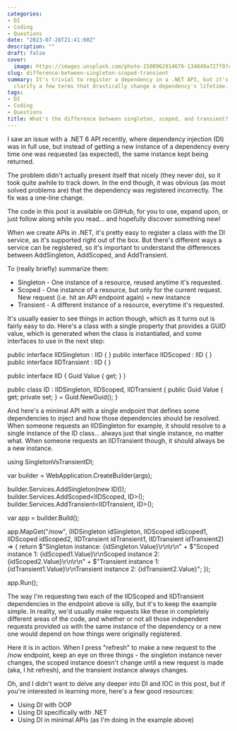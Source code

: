 ```yaml
---
categories:
- DI
- Coding
- Questions
date: "2023-07-28T21:41:00Z"
description: ""
draft: false
cover:
  image: https://images.unsplash.com/photo-1508962914676-134849a727f0?crop=entropy&cs=tinysrgb&fit=max&fm=jpg&ixid=M3wxMTc3M3wwfDF8c2VhcmNofDd8fHRpbWVyfGVufDB8fHx8MTY5MDU2NjQ1NHww&ixlib=rb-4.0.3&q=80&w=2000
slug: difference-between-singleton-scoped-transient
summary: It's trivial to register a dependency in a .NET API, but it's important to
  clarify a few terms that drastically change a dependency's lifetime.
tags:
- DI
- Coding
- Questions
title: What's the difference between singleton, scoped, and transient?
---
```



I saw an issue with a .NET 6 API recently, where dependency injection (DI) was in full use, but instead of getting a new instance of a dependency every time one was requested (as expected), the same instance kept being returned.

The problem didn't actually present itself that nicely (they never do), so it took quite awhile to track down. In the end though, it was obvious (as most solved problems are) that the dependency was registered incorrectly. The fix was a one-line change.



The code in this post is available on GitHub, for you to use, expand upon, or just follow along while you read... and hopefully discover something new!



When we create APIs in .NET, it's pretty easy to register a class with the DI service, as it's supported right out of the box. But there's different ways a service can be registered, so it's important to understand the differences between AddSingleton, AddScoped, and AddTransient.

To (really briefly) summarize them:

 * Singleton - One instance of a resource, reused anytime it's requested.
 * Scoped - One instance of a resource, but only for the current request. New request (i.e. hit an API endpoint again) = new instance
 * Transient - A different instance of a resource, everytime it's requested.

It's usually easier to see things in action though, which as it turns out is fairly easy to do. Here's a class with a single property that provides a GUID value, which is generated when the class is instantiated, and some interfaces to use in the next step:

public interface IIDSingleton : IID { }
public interface IIDScoped : IID { }
public interface IIDTransient : IID { }

public interface IID
{
    Guid Value { get; }
}

public class ID : IIDSingleton, IIDScoped, IIDTransient
{
    public Guid Value { get; private set; } = Guid.NewGuid();
}

And here's a minimal API with a single endpoint that defines some dependencies to inject and how those dependencies should be resolved. When someone requests an IIDSingleton for example, it should resolve to a single instance of the ID class... always just that single instance, no matter what. When someone requests an IIDTransient though, it should always be a new instance.

using SingletonVsTransientDI;

var builder = WebApplication.CreateBuilder(args);

builder.Services.AddSingleton<IIDSingleton>(new ID());
builder.Services.AddScoped<IIDScoped, ID>();
builder.Services.AddTransient<IIDTransient, ID>();

var app = builder.Build();

app.MapGet("/now", (IIDSingleton idSingleton,
                    IIDScoped idScoped1, IIDScoped idScoped2,
                    IIDTransient idTransient1, IIDTransient idTransient2) =>
{
    return $"Singleton instance: {idSingleton.Value}\r\n\r\n" +
        $"Scoped instance 1: {idScoped1.Value}\r\nScoped instance 2: {idScoped2.Value}\r\n\r\n" +
        $"Transient instance 1: {idTransient1.Value}\r\nTransient instance 2: {idTransient2.Value}";
});

app.Run();

The way I'm requesting two each of the IIDScoped and IIDTransient dependencies in the endpoint above is silly, but it's to keep the example simple. In reality, we'd usually make requests like these in completely different areas of the code, and whether or not all those independent requests provided us with the same instance of the dependency or a new one would depend on how things were originally registered.

Here it is in action. When I press "refresh" to make a new request to the /now endpoint, keep an eye on three things - the singleton instance never changes, the scoped instance doesn't change until a new request is made (aka, I hit refresh), and the transient instance always changes.

Oh, and I didn't want to delve any deeper into DI and IOC in this post, but if you're interested in learning more, here's a few good resources:

 * Using DI with OOP
 * Using DI specifically with .NET
 * Using DI in minimal APIs (as I'm doing in the example above)
